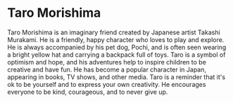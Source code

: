 # Taro Morishima

Taro Morishima is an imaginary friend created by Japanese artist Takashi Murakami. He is a friendly, happy character who loves to play and explore. He is always accompanied by his pet dog, Pochi, and is often seen wearing a bright yellow hat and carrying a backpack full of toys. Taro is a symbol of optimism and hope, and his adventures help to inspire children to be creative and have fun. He has become a popular character in Japan, appearing in books, TV shows, and other media. Taro is a reminder that it's ok to be yourself and to express your own creativity. He encourages everyone to be kind, courageous, and to never give up.
